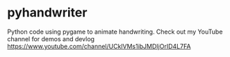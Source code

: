 # pyhandwriter
Python code using pygame to animate handwriting.
Check out my YouTube channel for demos and devlog
https://www.youtube.com/channel/UCklVMs1ibJMDIjOrID4L7FA
